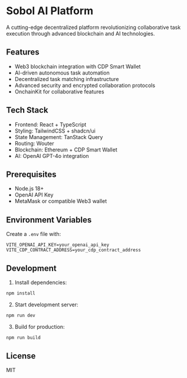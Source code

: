 # Sobol AI Platform

A cutting-edge decentralized platform revolutionizing collaborative task execution through advanced blockchain and AI technologies.

## Features

- Web3 blockchain integration with CDP Smart Wallet
- AI-driven autonomous task automation
- Decentralized task matching infrastructure
- Advanced security and encrypted collaboration protocols
- OnchainKit for collaborative features

## Tech Stack

- Frontend: React + TypeScript
- Styling: TailwindCSS + shadcn/ui
- State Management: TanStack Query
- Routing: Wouter
- Blockchain: Ethereum + CDP Smart Wallet
- AI: OpenAI GPT-4o integration

## Prerequisites

- Node.js 18+
- OpenAI API Key
- MetaMask or compatible Web3 wallet

## Environment Variables

Create a `.env` file with:

```env
VITE_OPENAI_API_KEY=your_openai_api_key
VITE_CDP_CONTRACT_ADDRESS=your_cdp_contract_address
```

## Development

1. Install dependencies:
```bash
npm install
```

2. Start development server:
```bash
npm run dev
```

3. Build for production:
```bash
npm run build
```

## License

MIT
